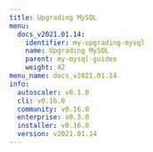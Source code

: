 ```yaml
---
title: Upgrading MySQL
menu:
  docs_v2021.01.14:
    identifier: my-upgrading-mysql
    name: Upgrading MySQL
    parent: my-mysql-guides
    weight: 42
menu_name: docs_v2021.01.14
info:
  autoscaler: v0.1.0
  cli: v0.16.0
  community: v0.16.0
  enterprise: v0.3.0
  installer: v0.16.0
  version: v2021.01.14
---
```


